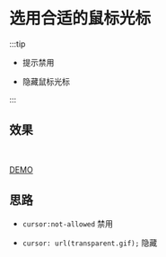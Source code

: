 # 选用合适的鼠标光标

:::tip

- 提示禁用

- 隐藏鼠标光标

:::

## 效果

<br>
<experience-1></experience-1>

[DEMO](http://dabblet.com/gist/41c8da81742e1ab1d07f)

## 思路

- `cursor:not-allowed` 禁用

- `cursor: url(transparent.gif);` 隐藏

